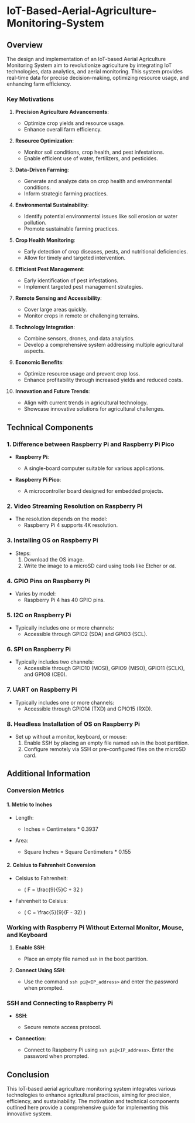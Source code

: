 # IoT-Based-Aerial-Agriculture-Monitoring-System

## Overview

The design and implementation of an IoT-based Aerial Agriculture Monitoring System aim to revolutionize agriculture by integrating IoT technologies, data analytics, and aerial monitoring. This system provides real-time data for precise decision-making, optimizing resource usage, and enhancing farm efficiency.

### Key Motivations

1. **Precision Agriculture Advancements**:
   - Optimize crop yields and resource usage.
   - Enhance overall farm efficiency.
   
2. **Resource Optimization**:
   - Monitor soil conditions, crop health, and pest infestations.
   - Enable efficient use of water, fertilizers, and pesticides.
   
3. **Data-Driven Farming**:
   - Generate and analyze data on crop health and environmental conditions.
   - Inform strategic farming practices.
   
4. **Environmental Sustainability**:
   - Identify potential environmental issues like soil erosion or water pollution.
   - Promote sustainable farming practices.
   
5. **Crop Health Monitoring**:
   - Early detection of crop diseases, pests, and nutritional deficiencies.
   - Allow for timely and targeted intervention.
   
6. **Efficient Pest Management**:
   - Early identification of pest infestations.
   - Implement targeted pest management strategies.
   
7. **Remote Sensing and Accessibility**:
   - Cover large areas quickly.
   - Monitor crops in remote or challenging terrains.
   
8. **Technology Integration**:
   - Combine sensors, drones, and data analytics.
   - Develop a comprehensive system addressing multiple agricultural aspects.
   
9. **Economic Benefits**:
   - Optimize resource usage and prevent crop loss.
   - Enhance profitability through increased yields and reduced costs.
   
10. **Innovation and Future Trends**:
    - Align with current trends in agricultural technology.
    - Showcase innovative solutions for agricultural challenges.

## Technical Components

### 1. Difference between Raspberry Pi and Raspberry Pi Pico

- **Raspberry Pi**:
  - A single-board computer suitable for various applications.
  
- **Raspberry Pi Pico**:
  - A microcontroller board designed for embedded projects.

### 2. Video Streaming Resolution on Raspberry Pi

- The resolution depends on the model:
  - Raspberry Pi 4 supports 4K resolution.

### 3. Installing OS on Raspberry Pi

- Steps:
  1. Download the OS image.
  2. Write the image to a microSD card using tools like Etcher or `dd`.

### 4. GPIO Pins on Raspberry Pi

- Varies by model:
  - Raspberry Pi 4 has 40 GPIO pins.

### 5. I2C on Raspberry Pi

- Typically includes one or more channels:
  - Accessible through GPIO2 (SDA) and GPIO3 (SCL).

### 6. SPI on Raspberry Pi

- Typically includes two channels:
  - Accessible through GPIO10 (MOSI), GPIO9 (MISO), GPIO11 (SCLK), and GPIO8 (CE0).

### 7. UART on Raspberry Pi

- Typically includes one or more channels:
  - Accessible through GPIO14 (TXD) and GPIO15 (RXD).

### 8. Headless Installation of OS on Raspberry Pi

- Set up without a monitor, keyboard, or mouse:
  1. Enable SSH by placing an empty file named `ssh` in the boot partition.
  2. Configure remotely via SSH or pre-configured files on the microSD card.

## Additional Information

### Conversion Metrics

#### 1. Metric to Inches

- Length:
  - Inches = Centimeters * 0.3937
  
- Area:
  - Square Inches = Square Centimeters * 0.155

#### 2. Celsius to Fahrenheit Conversion

- Celsius to Fahrenheit:
  - \( F = \frac{9}{5}C + 32 \)
  
- Fahrenheit to Celsius:
  - \( C = \frac{5}{9}(F - 32) \)

### Working with Raspberry Pi Without External Monitor, Mouse, and Keyboard

1. **Enable SSH**:
   - Place an empty file named `ssh` in the boot partition.
   
2. **Connect Using SSH**:
   - Use the command `ssh pi@<IP_address>` and enter the password when prompted.

### SSH and Connecting to Raspberry Pi

- **SSH**:
  - Secure remote access protocol.
  
- **Connection**:
  - Connect to Raspberry Pi using `ssh pi@<IP_address>`. Enter the password when prompted.

## Conclusion

This IoT-based aerial agriculture monitoring system integrates various technologies to enhance agricultural practices, aiming for precision, efficiency, and sustainability. The motivation and technical components outlined here provide a comprehensive guide for implementing this innovative system.
